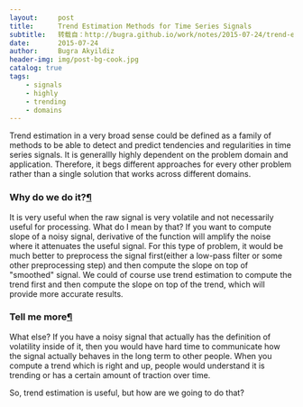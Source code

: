 ```yaml
---
layout:     post
title:      Trend Estimation Methods for Time Series Signals
subtitle:   转载自：http://bugra.github.io/work/notes/2015-07-24/trend-estimation-methods-time-series-signals/
date:       2015-07-24
author:     Bugra Akyildiz
header-img: img/post-bg-cook.jpg
catalog: true
tags:
    - signals
    - highly
    - trending
    - domains
---
```


Trend estimation in a very broad sense could be defined as a family of methods to be able to detect and predict tendencies and regularities in time series signals. It is generallly highly dependent on the problem domain and application. Therefore, it begs different approaches for every other problem rather than a single solution that works across different domains.

### Why do we do it?[¶](http://bugra.github.io/work/notes/2015-07-24/trend-estimation-methods-time-series-signals#Why-do-we-do-it?)

It is very useful when the raw signal is very volatile and not necessarily useful for processing. What do I mean by that? If you want to compute slope of a noisy signal, derivative of the function will amplify the noise where it attenuates the useful signal. For this type of problem, it would be much better to preprocess the signal first(either a low-pass filter or some other preprocessing step) and then compute the slope on top of "smoothed" signal. We could of course use trend estimation to compute the trend first and then compute the slope on top of the trend, which will provide more accurate results.

### Tell me more[¶](http://bugra.github.io/work/notes/2015-07-24/trend-estimation-methods-time-series-signals#Tell-me-more)

What else? If you have a noisy signal that actually has the definition of volatility inside of it, then you would have hard time to communicate how the signal actually behaves in the long term to other people. When you compute a trend which is right and up, people would understand it is trending or has a certain amount of traction over time.

So, trend estimation is useful, but how are we going to do that?
